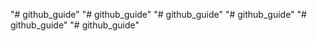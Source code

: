 "# github_guide" 
"# github_guide" 
"# github_guide" 
"# github_guide" 
"# github_guide" 
"# github_guide" 

